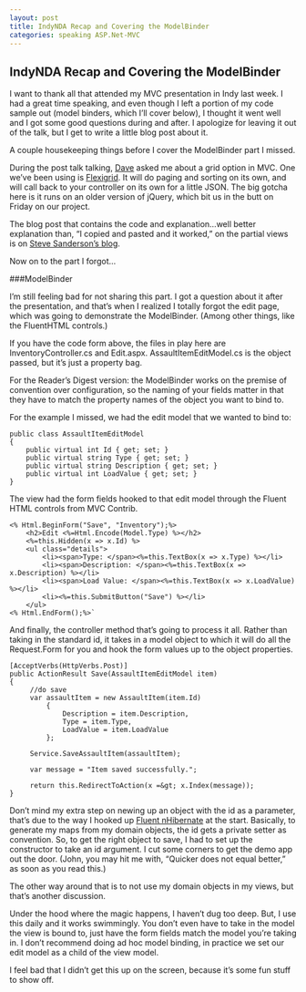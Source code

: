 ```yaml
---
layout: post
title: IndyNDA Recap and Covering the ModelBinder
categories: speaking ASP.Net-MVC
---
```

## IndyNDA Recap and Covering the ModelBinder

I want to thank all that attended my MVC presentation in Indy last week. I had a great time speaking, and even though I left a portion of my code sample out (model binders, which I’ll cover below), I thought it went well and I got some good questions during and after. I apologize for leaving it out of the talk, but I get to write a little blog post about it.

A couple housekeeping things before I cover the ModelBinder part I missed.

During the post talk talking, [Dave](http://twitter.com/daveleininger) asked me about a grid option in MVC. One we’ve been using is [Flexigrid](http://flexigrid.info/). It will do paging and sorting on its own, and will call back to your controller on its own for a little JSON. The big gotcha here is it runs on an older version of jQuery, which bit us in the butt on Friday on our project.

The blog post that contains the code and explanation…well better explanation than, “I copied and pasted and it worked,” on the partial views is on [Steve Sanderson’s blog](http://blog.codeville.net/2008/10/14/partial-requests-in-aspnet-mvc/).

Now on to the part I forgot…

###ModelBinder

I’m still feeling bad for not sharing this part. I got a question about it after the presentation, and that’s when I realized I totally forgot the edit page, which was going to demonstrate the ModelBinder. (Among other things, like the FluentHTML controls.)

If you have the code form above, the files in play here are InventoryController.cs and Edit.aspx. AssaultItemEditModel.cs is the object passed, but it’s just a property bag.

For the Reader’s Digest version: the ModelBinder works on the premise of convention over configuration, so the naming of your fields matter in that they have to match the property names of the object you want to bind to.

For the example I missed, we had the edit model that we wanted to bind to:

    public class AssaultItemEditModel 
    { 
        public virtual int Id { get; set; } 
        public virtual string Type { get; set; } 
        public virtual string Description { get; set; } 
        public virtual int LoadValue { get; set; }
    }

The view had the form fields hooked to that edit model through the Fluent HTML controls from MVC Contrib.

    <% Html.BeginForm("Save", "Inventory");%>
        <h2>Edit <%=Html.Encode(Model.Type) %></h2> 
        <%=this.Hidden(x => x.Id) %> 
        <ul class="details"> 
            <li><span>Type: </span><%=this.TextBox(x => x.Type) %></li> 
            <li><span>Description: </span><%=this.TextBox(x => x.Description) %></li> 
            <li><span>Load Value: </span><%=this.TextBox(x => x.LoadValue) %></li> 
            <li><%=this.SubmitButton("Save") %></li> 
        </ul> 
    <% Html.EndForm();%>`

And finally, the controller method that’s going to process it all. Rather than taking in the standard id, it takes in a model object to which it will do all the Request.Form for you and hook the form values up to the object properties.

    [AcceptVerbs(HttpVerbs.Post)] 
    public ActionResult Save(AssaultItemEditModel item) 
    { 
         //do save 
         var assaultItem = new AssaultItem(item.Id) 
             { 
                 Description = item.Description,
                 Type = item.Type,
                 LoadValue = item.LoadValue 
             };

         Service.SaveAssaultItem(assaultItem);

         var message = "Item saved successfully.";

         return this.RedirectToAction(x =&gt; x.Index(message)); 
    }

Don’t mind my extra step on newing up an object with the id as a parameter, that’s due to the way I hooked up [Fluent nHibernate](http://fluentnhibernate.org/) at the start. Basically, to generate my maps from my domain objects, the id gets a private setter as convention. So, to get the right object to save, I had to set up the constructor to take an id argument. I cut some corners to get the demo app out the door. (John, you may hit me with, “Quicker does not equal better,” as soon as you read this.)

The other way around that is to not use my domain objects in my views, but that’s another discussion.

Under the hood where the magic happens, I haven’t dug too deep. But, I use this daily and it works swimmingly. You don’t even have to take in the model the view is bound to, just have the form fields match the model you’re taking in. I don’t recommend doing ad hoc model binding, in practice we set our edit model as a child of the view model.

I feel bad that I didn’t get this up on the screen, because it’s some fun stuff to show off.
